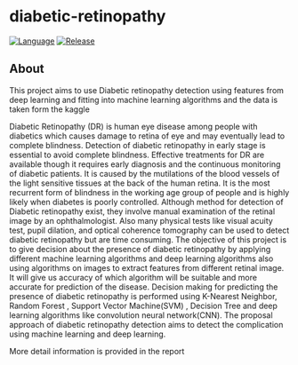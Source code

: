# diabetic-retinopathy

[![Language](https://img.shields.io/badge/language-jupyter%20notebook-blue)](https://jupyter.org/)
[![Release](https://img.shields.io/badge/release-v1.0-red)](https://github.com/alex-ele-xela/Image-Analysis-Project)


## About

This project aims to  use Diabetic retinopathy detection using features from deep learning and fitting into machine learning algorithms and the data is taken form the kaggle  


Diabetic Retinopathy (DR) is human eye disease among people with diabetics which causes damage to retina of eye and may eventually lead to complete blindness. Detection of diabetic retinopathy in early stage is essential to avoid complete blindness. Effective treatments for DR are  available though it requires early diagnosis and the continuous monitoring of diabetic patients. It is caused by the mutilations of the blood vessels of the light sensitive tissues at the back of the human retina. It is the most recurrent form of blindness in the working age group of people and is highly likely when diabetes is poorly controlled. Although method for detection of Diabetic retinopathy exist, they involve manual examination of the retinal image by an ophthalmologist. Also many physical tests like visual acuity test, pupil dilation, and optical coherence tomography can be used to detect diabetic retinopathy but are time consuming. The objective of this project  is to give decision about the presence of diabetic retinopathy by applying different machine learning algorithms and deep learning algorithms also using algorithms on images to extract features from different retinal image. It will give us  accuracy of which algorithm will be suitable and more accurate for prediction of the disease. Decision making for predicting the presence of diabetic retinopathy is performed using K-Nearest Neighbor, Random Forest , Support Vector Machine(SVM) , Decision Tree and deep learning algorithms like convolution neural network(CNN). The proposal approach of diabetic retinopathy detection aims to detect the complication using machine learning and deep learning.

More detail information is provided in the report 
